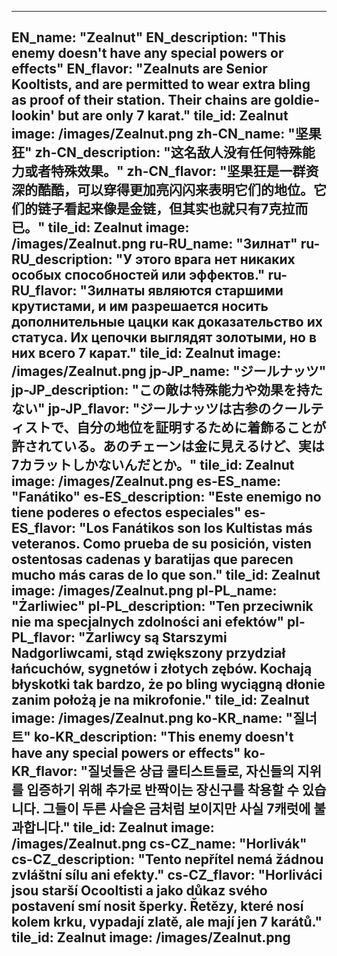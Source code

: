 ---

EN_name: "Zealnut"
EN_description: "This enemy doesn't have any special powers or effects"
EN_flavor: "Zealnuts are Senior Kooltists, and are permitted to wear extra bling as proof of their station. Their chains are goldie-lookin' but are only 7 karat."
tile_id: Zealnut
image: /images/Zealnut.png
zh-CN_name: "坚果狂"
zh-CN_description: "这名敌人没有任何特殊能力或者特殊效果。"
zh-CN_flavor: "坚果狂是一群资深的酷酷，可以穿得更加亮闪闪来表明它们的地位。它们的链子看起来像是金链，但其实也就只有7克拉而已。"
tile_id: Zealnut
image: /images/Zealnut.png
ru-RU_name: "Зилнат"
ru-RU_description: "У этого врага нет никаких особых способностей или эффектов."
ru-RU_flavor: "Зилнаты являются старшими крутистами, и им разрешается носить дополнительные цацки как доказательство их статуса. Их цепочки выглядят золотыми, но в них всего 7 карат."
tile_id: Zealnut
image: /images/Zealnut.png
jp-JP_name: "ジールナッツ"
jp-JP_description: "この敵は特殊能力や効果を持たない"
jp-JP_flavor: "ジールナッツは古参のクールティストで、自分の地位を証明するために着飾ることが許されている。あのチェーンは金に見えるけど、実は7カラットしかないんだとか。"
tile_id: Zealnut
image: /images/Zealnut.png
es-ES_name: "Fanátiko"
es-ES_description: "Este enemigo no tiene poderes o efectos especiales"
es-ES_flavor: "Los Fanátikos son los Kultistas más veteranos. Como prueba de su posición, visten ostentosas cadenas y baratijas que parecen mucho más caras de lo que son."
tile_id: Zealnut
image: /images/Zealnut.png
pl-PL_name: "Żarliwiec"
pl-PL_description: "Ten przeciwnik nie ma specjalnych zdolności ani efektów"
pl-PL_flavor: "Żarliwcy są Starszymi Nadgorliwcami, stąd zwiększony przydział łańcuchów, sygnetów i złotych zębów. Kochają błyskotki tak bardzo, że po bling wyciągną dłonie zanim położą je na mikrofonie."
tile_id: Zealnut
image: /images/Zealnut.png
ko-KR_name: "질너트"
ko-KR_description: "This enemy doesn't have any special powers or effects"
ko-KR_flavor: "질넛들은 상급 쿨티스트들로, 자신들의 지위를 입증하기 위해 추가로 반짝이는 장신구를 착용할 수 있습니다. 그들이 두른 사슬은 금처럼 보이지만 사실 7캐럿에 불과합니다."
tile_id: Zealnut
image: /images/Zealnut.png
cs-CZ_name: "Horlivák"
cs-CZ_description: "Tento nepřítel nemá žádnou zvláštní sílu ani efekty."
cs-CZ_flavor: "Horliváci jsou starší Ocooltisti a jako důkaz svého postavení smí nosit šperky. Řetězy, které nosí kolem krku, vypadají zlatě, ale mají jen 7 karátů."
tile_id: Zealnut
image: /images/Zealnut.png
---
